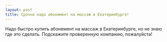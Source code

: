 ```yaml
---
layout: post 
title: Срочно надо абонемент на массаж в Екатеринбурге! 
--- 
```

Надо быстро купить абонемент на массаж в Екатеринбурге, но не знаю где это сделать. Подскажите проверенную компанию, пожалуйста!
